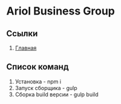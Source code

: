 # Ariol Business Group

## Ссылки

1. [Главная](https://oaktre.github.io/ariol/app/)


## Список команд

1. Установка - npm i
2. Запуск сборщика - gulp
3. Сборка build версии - gulp build
